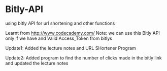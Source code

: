 Bitly-API
=========

using bitly API for url shortening and other functions

Learnt from http://www.codecademy.com/
Note: we can use this Bitly API only if we have and Valid Access_Token from bitlys

Update1: Added the lecture notes and URL SHortener Program

Update2: Added program to find the number of clicks made in the bitly link and updated the lecture notes




